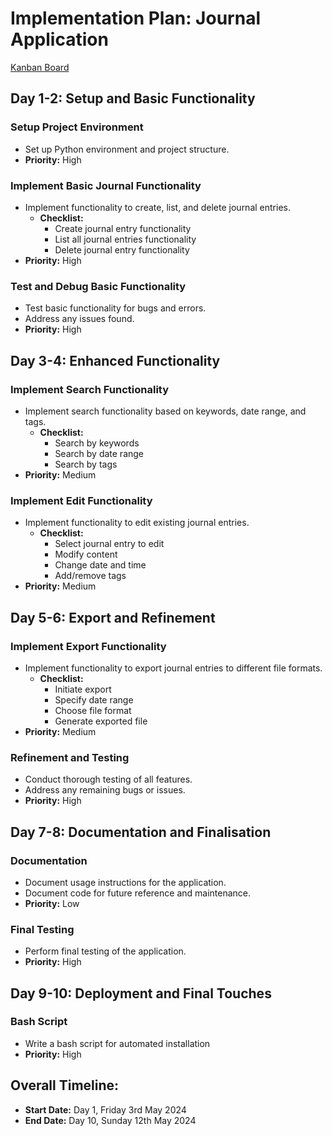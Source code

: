 # Implementation Plan: Journal Application

[Kanban Board](https://trello.com/b/lIp5K9vY)

## Day 1-2: Setup and Basic Functionality

### Setup Project Environment
- Set up Python environment and project structure.
- **Priority:** High

### Implement Basic Journal Functionality
- Implement functionality to create, list, and delete journal entries.
  - **Checklist:**
    - Create journal entry functionality
    - List all journal entries functionality
    - Delete journal entry functionality
- **Priority:** High

### Test and Debug Basic Functionality
- Test basic functionality for bugs and errors.
- Address any issues found.
- **Priority:** High

## Day 3-4: Enhanced Functionality

### Implement Search Functionality
- Implement search functionality based on keywords, date range, and tags.
  - **Checklist:**
    - Search by keywords
    - Search by date range
    - Search by tags
- **Priority:** Medium

### Implement Edit Functionality
- Implement functionality to edit existing journal entries.
  - **Checklist:**
    - Select journal entry to edit
    - Modify content
    - Change date and time
    - Add/remove tags
- **Priority:** Medium

## Day 5-6: Export and Refinement

### Implement Export Functionality
- Implement functionality to export journal entries to different file formats.
  - **Checklist:**
    - Initiate export
    - Specify date range
    - Choose file format
    - Generate exported file
- **Priority:** Medium

### Refinement and Testing
- Conduct thorough testing of all features.
- Address any remaining bugs or issues.
- **Priority:** High

## Day 7-8: Documentation and Finalisation

### Documentation
- Document usage instructions for the application.
- Document code for future reference and maintenance.
- **Priority:** Low

### Final Testing
- Perform final testing of the application.
- **Priority:** High

## Day 9-10: Deployment and Final Touches

### Bash Script
- Write a bash script for automated installation
- **Priority:** High

## Overall Timeline:
- **Start Date:** Day 1, Friday 3rd May 2024
- **End Date:** Day 10, Sunday 12th May 2024